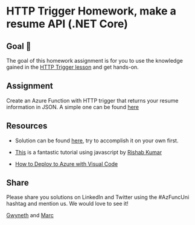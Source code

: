 # HTTP Trigger Homework, make a resume API (.NET Core)

## Goal 🎯

The goal of this homework assignment is for you to use the knowledge gained in the [HTTP Trigger lesson](http-lesson-dotnet.md) and get hands-on.

## Assignment

Create an Azure Function with HTTP trigger that returns your resume information in JSON. A simple one can be found [here](https://getresumeapi-azuni.azurewebsites.net/api/GetResume)

## Resources

- Solution can be found [here](../../../src/dotnetcore31/homework/resume-api/Resume.cs), try to accomplish it on your own first.

- [This](https://dev.to/rishabk7/how-i-built-a-resume-api-w-javascript-and-azure-functions-fbm) is a fantastic tutorial using javascript by [Rishab Kumar](https://twitter.com/rishabk7)

- [How to Deploy to Azure with Visual Code](https://docs.microsoft.com/en-us/azure/azure-functions/functions-develop-vs-code?tabs=csharp)

## Share

Please share you solutions on LinkedIn and Twitter using the #AzFuncUni hashtag and mention us. We would love to see it!

[Gwyneth](https://twitter.com/madebygps) and [Marc](https://twitter.com/marcduiker)
